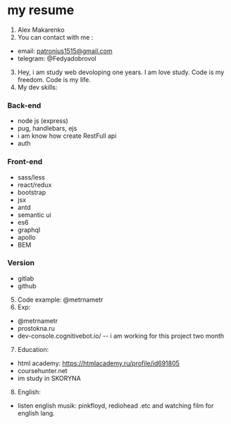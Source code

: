 # my resume
1. Alex Makarenko
2. You can contact with me :
- email: patronius1515@gmail.com
- telegram: @Fedyadobrovol
3. Hey, i am study web devoloping one years. I am love study. Code is my freedom. Code is my life.
4. My dev skills:
### Back-end
- node js (express)
- pug, handlebars, ejs
- i am know how create RestFull api
- auth
### Front-end
- sass/less
- react/redux
- bootstrap
- jsx
- antd
- semantic ui
- es6
- graphql
- apollo
- BEM 
### Version
- gitlab
- github
5. Code example: @metrnametr
6. Exp:
- @metrnametr
- prostokna.ru
- dev-console.cognitivebot.io/ -- i am working for this project two month
7. Education:
- html academy: https://htmlacademy.ru/profile/id691805
- coursehunter.net
- im study in SKORYNA
8. English:
- listen english musik: pinkfloyd, rediohead .etc and watching film for english lang.